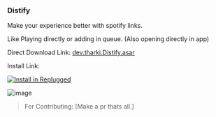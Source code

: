 ### Distify

Make your experience better with spotify links.

Like Playing directly or adding in queue. (Also opening directly in app)

Direct Download Link: [dev.tharki.Distify.asar](https://github.com/YofukashiNo/Distify/releases/latest/download/dev.tharki.Distify.asar)

Install Link:


[![Install in Replugged](https://img.shields.io/badge/-Install%20in%20Replugged-blue?style=for-the-badge&logo=none)](https://replugged.dev/install?identifier=YofukashiNo/Distify&source=github)

![image](https://i.imgur.com/i7r0j9L.png)



> For Contributing: [Make a pr thats all.]

